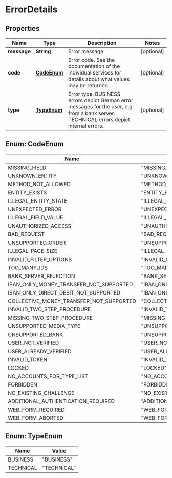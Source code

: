 
# ErrorDetails

## Properties
Name | Type | Description | Notes
------------ | ------------- | ------------- | -------------
**message** | **String** | Error message |  [optional]
**code** | [**CodeEnum**](#CodeEnum) | Error code. See the documentation of the individual services for details about what values may be returned. |  [optional]
**type** | [**TypeEnum**](#TypeEnum) | Error type. BUSINESS errors depict German error messages for the user, e.g. from a bank server. TECHNICAL errors depict internal errors. |  [optional]


<a name="CodeEnum"></a>
## Enum: CodeEnum
Name | Value
---- | -----
MISSING_FIELD | &quot;MISSING_FIELD&quot;
UNKNOWN_ENTITY | &quot;UNKNOWN_ENTITY&quot;
METHOD_NOT_ALLOWED | &quot;METHOD_NOT_ALLOWED&quot;
ENTITY_EXISTS | &quot;ENTITY_EXISTS&quot;
ILLEGAL_ENTITY_STATE | &quot;ILLEGAL_ENTITY_STATE&quot;
UNEXPECTED_ERROR | &quot;UNEXPECTED_ERROR&quot;
ILLEGAL_FIELD_VALUE | &quot;ILLEGAL_FIELD_VALUE&quot;
UNAUTHORIZED_ACCESS | &quot;UNAUTHORIZED_ACCESS&quot;
BAD_REQUEST | &quot;BAD_REQUEST&quot;
UNSUPPORTED_ORDER | &quot;UNSUPPORTED_ORDER&quot;
ILLEGAL_PAGE_SIZE | &quot;ILLEGAL_PAGE_SIZE&quot;
INVALID_FILTER_OPTIONS | &quot;INVALID_FILTER_OPTIONS&quot;
TOO_MANY_IDS | &quot;TOO_MANY_IDS&quot;
BANK_SERVER_REJECTION | &quot;BANK_SERVER_REJECTION&quot;
IBAN_ONLY_MONEY_TRANSFER_NOT_SUPPORTED | &quot;IBAN_ONLY_MONEY_TRANSFER_NOT_SUPPORTED&quot;
IBAN_ONLY_DIRECT_DEBIT_NOT_SUPPORTED | &quot;IBAN_ONLY_DIRECT_DEBIT_NOT_SUPPORTED&quot;
COLLECTIVE_MONEY_TRANSFER_NOT_SUPPORTED | &quot;COLLECTIVE_MONEY_TRANSFER_NOT_SUPPORTED&quot;
INVALID_TWO_STEP_PROCEDURE | &quot;INVALID_TWO_STEP_PROCEDURE&quot;
MISSING_TWO_STEP_PROCEDURE | &quot;MISSING_TWO_STEP_PROCEDURE&quot;
UNSUPPORTED_MEDIA_TYPE | &quot;UNSUPPORTED_MEDIA_TYPE&quot;
UNSUPPORTED_BANK | &quot;UNSUPPORTED_BANK&quot;
USER_NOT_VERIFIED | &quot;USER_NOT_VERIFIED&quot;
USER_ALREADY_VERIFIED | &quot;USER_ALREADY_VERIFIED&quot;
INVALID_TOKEN | &quot;INVALID_TOKEN&quot;
LOCKED | &quot;LOCKED&quot;
NO_ACCOUNTS_FOR_TYPE_LIST | &quot;NO_ACCOUNTS_FOR_TYPE_LIST&quot;
FORBIDDEN | &quot;FORBIDDEN&quot;
NO_EXISTING_CHALLENGE | &quot;NO_EXISTING_CHALLENGE&quot;
ADDITIONAL_AUTHENTICATION_REQUIRED | &quot;ADDITIONAL_AUTHENTICATION_REQUIRED&quot;
WEB_FORM_REQUIRED | &quot;WEB_FORM_REQUIRED&quot;
WEB_FORM_ABORTED | &quot;WEB_FORM_ABORTED&quot;


<a name="TypeEnum"></a>
## Enum: TypeEnum
Name | Value
---- | -----
BUSINESS | &quot;BUSINESS&quot;
TECHNICAL | &quot;TECHNICAL&quot;



